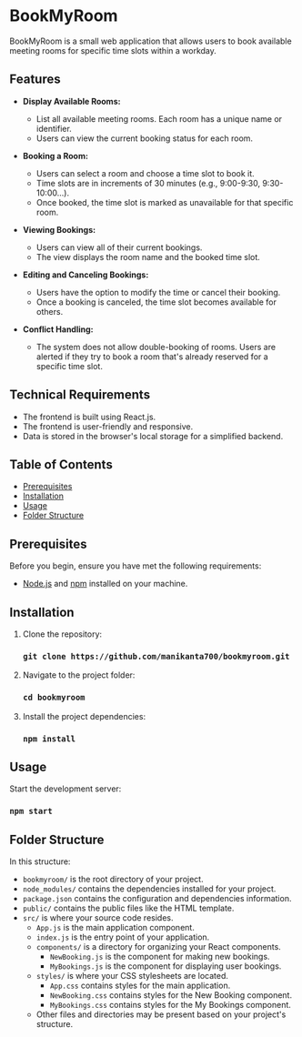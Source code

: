 # BookMyRoom

BookMyRoom is a small web application that allows users to book available meeting rooms for specific time slots within a workday.

## Features

- **Display Available Rooms:**
  - List all available meeting rooms. Each room has a unique name or identifier.
  - Users can view the current booking status for each room.

- **Booking a Room:**
  - Users can select a room and choose a time slot to book it.
  - Time slots are in increments of 30 minutes (e.g., 9:00-9:30, 9:30-10:00...).
  - Once booked, the time slot is marked as unavailable for that specific room.

- **Viewing Bookings:**
  - Users can view all of their current bookings.
  - The view displays the room name and the booked time slot.

- **Editing and Canceling Bookings:**
  - Users have the option to modify the time or cancel their booking.
  - Once a booking is canceled, the time slot becomes available for others.

- **Conflict Handling:**
  - The system does not allow double-booking of rooms. Users are alerted if they try to book a room that's already reserved for a specific time slot.

## Technical Requirements

- The frontend is built using React.js.
- The frontend is user-friendly and responsive.
- Data is stored in the browser's local storage for a simplified backend.

## Table of Contents

- [Prerequisites](#prerequisites)
- [Installation](#installation)
- [Usage](#usage)
- [Folder Structure](#folder-structure)

## Prerequisites

Before you begin, ensure you have met the following requirements:

- [Node.js](https://nodejs.org/) and [npm](https://www.npmjs.com/) installed on your machine.

## Installation

1. Clone the repository:
   ### `git clone https://github.com/manikanta700/bookmyroom.git`
2. Navigate to the project folder:
   ### `cd bookmyroom`
3. Install the project dependencies:
   ### `npm install`
## Usage
   Start the development server:
   ### `npm start`
## Folder Structure
In this structure:

- `bookmyroom/` is the root directory of your project.
- `node_modules/` contains the dependencies installed for your project.
- `package.json` contains the configuration and dependencies information.
- `public/` contains the public files like the HTML template.
- `src/` is where your source code resides.
  - `App.js` is the main application component.
  - `index.js` is the entry point of your application.
  - `components/` is a directory for organizing your React components.
    - `NewBooking.js` is the component for making new bookings.
    - `MyBookings.js` is the component for displaying user bookings.
  - `styles/` is where your CSS stylesheets are located.
    - `App.css` contains styles for the main application.
    - `NewBooking.css` contains styles for the New Booking component.
    - `MyBookings.css` contains styles for the My Bookings component.
  - Other files and directories may be present based on your project's structure.
